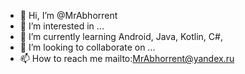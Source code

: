 - 👋 Hi, I’m @MrAbhorrent
- 👀 I’m interested in ...
- 🌱 I’m currently learning Android, Java, Kotlin, C#, 
- 💞️ I’m looking to collaborate on ...
- 📫 How to reach me  mailto:MrAbhorrent@yandex.ru

<!---
MrAbhorrent/MrAbhorrent is a ✨ special ✨ repository because its `README.md` (this file) appears on your GitHub profile.
You can click the Preview link to take a look at your changes.
--->
